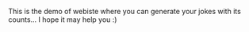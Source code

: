 This is the demo of webiste where you can generate your jokes with its counts...
I hope it may help you :)  
